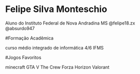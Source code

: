 # Felipe Silva Monteschio

Aluno do Instituto Federal de Nova Andradina MS
@felipe18.zx
@absurdo947


#Formação Acadêmica

curso médio integrado de informática 4/6 IFMS 


#Jogos Favoritos

minecraft
GTA V
The Crew
Forza Horizon
Valorant
